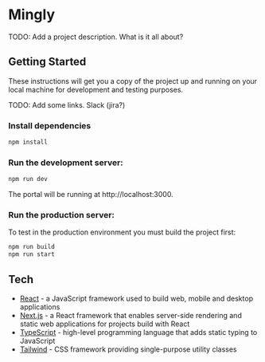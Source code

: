 # Mingly

TODO: Add a project description. What is it all about?

## Getting Started

These instructions will get you a copy of the project up and running on your local machine for development and testing purposes.

TODO: Add some links. Slack (jira?)

### Install dependencies

```bash
npm install
```

### Run the development server:

```bash
npm run dev
```

The portal will be running at http://localhost:3000.

### Run the production server:

To test in the production environment you must build the project first:

```bash
npm run build
npm run start
```

## Tech

- [React](https://react.dev/) - a JavaScript framework used to build web, mobile and desktop applications
- [Next.js](https://nextjs.org/) - a React framework that enables server-side rendering and static web applications for projects build with React
- [TypeScript](https://www.typescriptlang.org/) - high-level programming language that adds static typing to JavaScript
- [Tailwind](https://tailwindcss.com/) - CSS framework providing single-purpose utility classes
